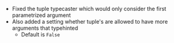 - Fixed the tuple typecaster which would only consider the first parametrized argument
- Also added a setting whether tuple's are allowed to have more arguments that typehinted 
    - Default is `False`